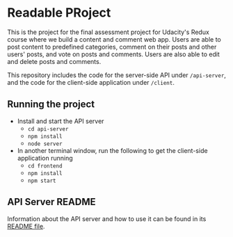# Readable PRoject

This is the project for the final assessment project for Udacity's Redux course where we build a content and comment web app. Users are able to post content to predefined categories, comment on their posts and other users' posts, and vote on posts and comments. Users are also able to edit and delete posts and comments.

This repository includes the code for the server-side API under `/api-server`, and the code for the client-side application under `/client`.

## Running the project

* Install and start the API server
    - `cd api-server`
    - `npm install`
    - `node server`
* In another terminal window, run the following to get the client-side application running
    - `cd frontend`
    - `npm install`
    - `npm start`

## API Server README

Information about the API server and how to use it can be found in its [README file](api-server/README.md).
